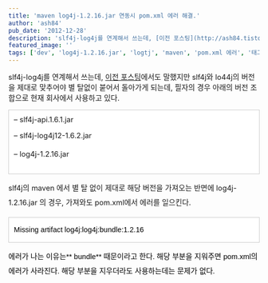 ```yaml
---
title: 'maven log4j-1.2.16.jar 연동시 pom.xml 에러 해결.'
author: 'ash84'
pub_date: '2012-12-28'
description: 'slf4j-log4j를 연계해서 쓰는데, [이전 포스팅](http://ash84.tistory.com/863)에서도 말했지만 slf4j와 lo44j의 버전을 제대로 맞추어야 별 탈없이 붙어서 돌아가게 되는데, 필자의 경우 아래의 버전 조합으로 현재 회사에서 사용하고 있다.'
featured_image: ''
tags: ['dev', 'log4j-1.2.16.jar', 'logtj', 'maven', 'pom.xml 에러', '태그를 입력해 주세요.']
---
```



<span style="font-size: 11pt;">slf4j-log4j를 연계해서 쓰는데, [이전 포스팅](http://ash84.tistory.com/863)에서도 말했지만 slf4j와 lo44j의 버전을 제대로 맞추어야 별 탈없이 붙어서 돌아가게 되는데, 필자의 경우 아래의 버전 조합으로 현재 회사에서 사용하고 있다. </span>

<div class="txc-textbox" style="border: 1px solid rgb(203, 203, 203); background-color: rgb(255, 255, 255); padding: 10px;"><span style="font-size: 11pt;">– slf4j-api.1.6.1.jar</span>

<span style="font-size: 11pt;">– slf4j-log4j12-1.6.2.jar </span>

<span style="font-size: 11pt; line-height: 29px;">– log4j-1.2.16.jar</span>

</div><span style="font-size: 15px; line-height: 29px;">  
</span>

<span style="font-size: 11pt; line-height: 29px;">slf4j의 maven 에서 별 탈 없이 제대로 해당 버전을 가져오는 반면에 log4j-1.2.16.jar 의 경우, 가져와도 pom.xml에서 에러를 일으킨다. </span>

<span style="font-size: 11pt; line-height: 29px;">  
</span>

<span style="font-size: 11pt; line-height: 29px;">  
<script src="https://gist.github.com/4393867.js"></script></span>

<span style="font-size: 15px; line-height: 29px;">  
</span>

<div class="txc-textbox" style="border: 1px solid rgb(203, 203, 203); background-color: rgb(255, 255, 255); padding: 10px;"><font color="#000000" face="NanumGothic, 나눔고딕, Apple Gothic, sans-serif"><span style="font-size: 11pt; line-height: 29px;">Missing artifact log4j:log4j:bundle:1.2.16</span></font>

</div><font color="#000000" face="NanumGothic, 나눔고딕, Apple Gothic, sans-serif"><span style="font-size: 15px; line-height: 29px;">  
</span></font>

<font color="#000000" face="NanumGothic, 나눔고딕, Apple Gothic, sans-serif"><span style="font-size: 11pt; line-height: 29px;">에러가 나는 이유는** <type>bundle<type>** 때문이라고 한다. 해당 부분을 지워주면 pom.xml의 에러가 사라진다. 해당 부분을 지우더라도 사용하는데는 문제가 없다. </span></font>

<font color="#000000" face="NanumGothic, 나눔고딕, Apple Gothic, sans-serif"><span style="font-size: 15px; line-height: 29px;">  
</span></font>

<font color="#000000" face="NanumGothic, 나눔고딕, Apple Gothic, sans-serif"><span style="font-size: 15px; line-height: 29px;">  
</span></font>



